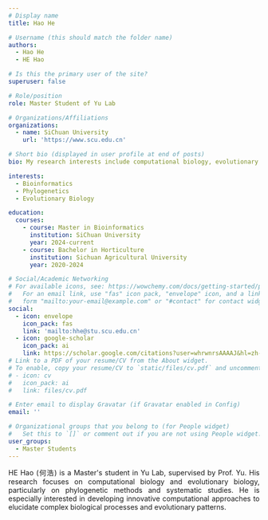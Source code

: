 ```yaml
---
# Display name
title: Hao He

# Username (this should match the folder name)
authors:
  - Hao He
  - HE Hao

# Is this the primary user of the site?
superuser: false

# Role/position
role: Master Student of Yu Lab

# Organizations/Affiliations
organizations:
  - name: SiChuan University
    url: 'https://www.scu.edu.cn'

# Short bio (displayed in user profile at end of posts)
bio: My research interests include computational biology, evolutionary biology, ecology, and phylogenetics.

interests:
  - Bioinformatics
  - Phylogenetics
  - Evolutionary Biology

education:
  courses:
    - course: Master in Bioinformatics
      institution: SiChuan University
      year: 2024-current
    - course: Bachelor in Horticulture
      institution: Sichuan Agricultural University
      year: 2020-2024

# Social/Academic Networking
# For available icons, see: https://wowchemy.com/docs/getting-started/page-builder/#icons
#   For an email link, use "fas" icon pack, "envelope" icon, and a link in the
#   form "mailto:your-email@example.com" or "#contact" for contact widget.
social:
  - icon: envelope
    icon_pack: fas
    link: 'mailto:hhe@stu.scu.edu.cn'
  - icon: google-scholar
    icon_pack: ai
    link: https://scholar.google.com/citations?user=whrwnrsAAAAJ&hl=zh-CN
# Link to a PDF of your resume/CV from the About widget.
# To enable, copy your resume/CV to `static/files/cv.pdf` and uncomment the lines below.
# - icon: cv
#   icon_pack: ai
#   link: files/cv.pdf

# Enter email to display Gravatar (if Gravatar enabled in Config)
email: ''

# Organizational groups that you belong to (for People widget)
#   Set this to `[]` or comment out if you are not using People widget.
user_groups:
  - Master Students
---
```

<div style="text-align: justify;">

HE Hao (何浩) is a Master's student in Yu Lab, supervised by Prof. Yu. His research focuses on computational biology and evolutionary biology, particularly on phylogenetic methods and systematic studies. He is especially interested in developing innovative computational approaches to elucidate complex biological processes and evolutionary patterns.

</div>
